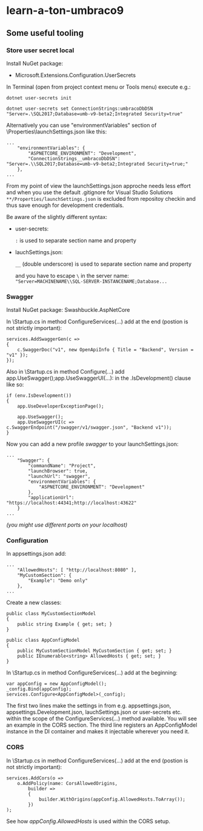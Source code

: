 # learn-a-ton-umbraco9
## Some useful tooling

### Store user secret local
Install NuGet package:
- Microsoft.Extensions.Configuration.UserSecrets

In Terminal (open from project context menu or Tools menu) execute e.g.:

```
dotnet user-secrets init

dotnet user-secrets set ConnectionStrings:umbracoDbDSN "Server=.\SQL2017;Database=umb-v9-beta2;Integrated Security=true"
```

Alternatively you can use "environmentVariables" section of \Properties\launchSettings.json like this:
```
...
	"environmentVariables": {
		"ASPNETCORE_ENVIRONMENT": "Development",
		"ConnectionStrings__umbracoDbDSN": "Server=.\\SQL2017;Database=umb-v9-beta2;Integrated Security=true;"
	},
...
```

From my point of view the launchSettings.json approche needs less effort and 
when you use the default .gitignore for Visual Studio Solutions `**/Properties/launchSettings.json` is excluded from repositoy checkin 
and thus save enough for development credentials.

Be aware of the slightly different syntax:
- user-secrets:

	`:` is used to separate section name and property

- lauchSettings.json:

	`__` (double underscore) is used to separate section name and property

	and you have to escape `\` in the server name: `"Server=MACHINENAME\\SQL-SERVER-INSTANCENAME;Database... `


### Swagger
Install NuGet package:
	Swashbuckle.AspNetCore

In \Startup.cs in method ConfigureServices(...) add at the end (postion is not strictly important):
```
services.AddSwaggerGen(c =>
{
	c.SwaggerDoc("v1", new OpenApiInfo { Title = "Backend", Version = "v1" });
});
```

Also in \Startup.cs in method Configure(...) add app.UseSwagger();app.UseSwaggerUI(...): in the .IsDevelopment() clause like so:
```
if (env.IsDevelopment())
{
	app.UseDeveloperExceptionPage();

	app.UseSwagger();
	app.UseSwaggerUI(c => c.SwaggerEndpoint("/swagger/v1/swagger.json", "Backend v1"));
}
```

Now you can add a new profile *swagger* to your launchSettings.json:
```
...
	"Swagger": {
		"commandName": "Project",
		"launchBrowser": true,
		"launchUrl": "swagger",
		"environmentVariables": {
			"ASPNETCORE_ENVIRONMENT": "Development"
		},
		"applicationUrl": "https://localhost:44341;http://localhost:43622"
	}
...
```
*(you might use different ports on your localhost)*

### Configuration
In appsettings.json add:
```
...
	"AllowedHosts": [ "http://localhost:8080" ],
	"MyCustomSection": {
		"Example": "Demo only"
	},
...
```

Create a new classes:
```
public class MyCustomSectionModel
{
	public string Example { get; set; }
}

public class AppConfigModel
{
	public MyCustomSectionModel MyCustomSection { get; set; }
	public IEnumerable<string> AllowedHosts { get; set; }
}
```

In \Startup.cs in method ConfigureServices(...) add at the beginning:
```
var appConfig = new AppConfigModel();
_config.Bind(appConfig);
services.Configure<AppConfigModel>(_config);
```
The first two lines make the settings in from e.g. appsettings.json, appsettings.Development.json, lauchSettings.json or user-secrets etc. within the scope of the ConfigureServices(...) method available.
You will see an example in the CORS section.
The third line registers an AppConfigModel instance in the DI container and makes it injectable wherever you need it.

### CORS
In \Startup.cs in method ConfigureServices(...) add at the end (postion is not strictly important):
```
services.AddCors(o =>
	o.AddPolicy(name: CorsAllowedOrigins,
		builder =>
		{
			builder.WithOrigins(appConfig.AllowedHosts.ToArray());
		})
);
```
See how *appConfig.AllowedHosts* is used within the CORS setup.
